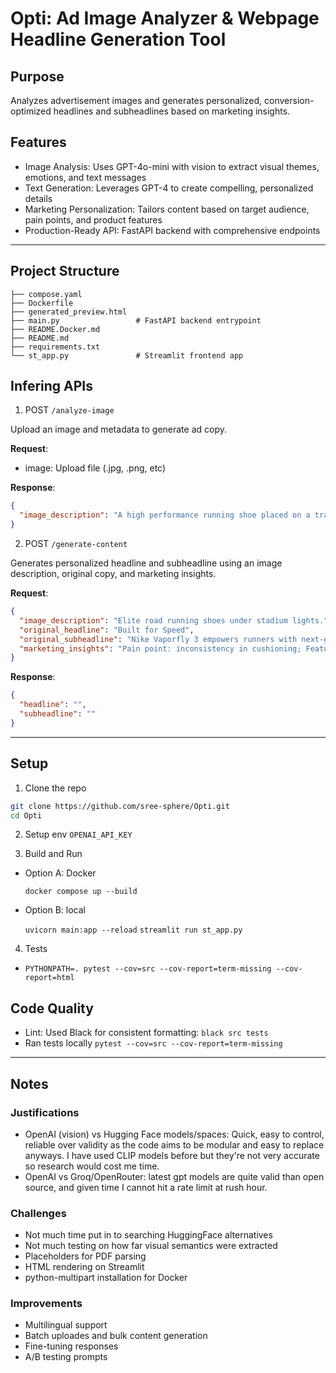 # Opti: Ad Image Analyzer & Webpage Headline Generation Tool
## Purpose
Analyzes advertisement images and generates personalized, conversion-optimized headlines and subheadlines based on marketing insights.

## Features
- Image Analysis: Uses GPT-4o-mini with vision to extract visual themes, emotions, and text messages
- Text Generation: Leverages GPT-4 to create compelling, personalized details
- Marketing Personalization: Tailors content based on target audience, pain points, and product features
- Production-Ready API: FastAPI backend with comprehensive endpoints

---
## Project Structure
```
├── compose.yaml
├── Dockerfile
├── generated_preview.html
├── main.py                 # FastAPI backend entrypoint
├── README.Docker.md
├── README.md
├── requirements.txt
└── st_app.py               # Streamlit frontend app
```

## Infering APIs

1. POST `/analyze-image`

Upload an image and metadata to generate ad copy.

**Request**:
- image: Upload file (.jpg, .png, etc)

**Response**:
```json
{
  "image_description": "A high performance running shoe placed on a track, bathed in dramatic lighting suggesting speed and innovation."
}
```

2. POST `/generate-content`

Generates personalized headline and subheadline using an image description, original copy, and marketing insights.

**Request**:
```json
{
  "image_description": "Elite road running shoes under stadium lights.",
  "original_headline": "Built for Speed",
  "original_subheadline": "Nike Vaporfly 3 empowers runners with next-gen energy return.",
  "marketing_insights": "Pain point: inconsistency in cushioning; Feature: cushioned foam; Audience: elite marathoners"
}
```

**Response**:
```json
{
  "headline": "",
  "subheadline": ""
}
```

---
## Setup

1. Clone the repo
```bash
git clone https://github.com/sree-sphere/Opti.git
cd Opti
```

2. Setup env `OPENAI_API_KEY`

3. Build and Run
- Option A: Docker

    `docker compose up --build`
- Option B: local

    `uvicorn main:app --reload`
    `streamlit run st_app.py`

4. Tests
- `PYTHONPATH=. pytest --cov=src --cov-report=term-missing --cov-report=html`

## Code Quality

- Lint: Used Black for consistent formatting: `black src tests`
- Ran tests locally `pytest --cov=src --cov-report=term-missing`
---

## Notes

### Justifications
- OpenAI (vision) vs Hugging Face models/spaces: Quick, easy to control, reliable over validity as the code aims to be modular and easy to replace anyways. I have used CLIP models before but they're not very accurate so research would cost me time.
- OpenAI vs Groq/OpenRouter: latest gpt models are quite valid than open source, and given time I cannot hit a rate limit at rush hour.

### Challenges
- Not much time put in to searching HuggingFace alternatives
- Not much testing on how far visual semantics were extracted
- Placeholders for PDF parsing
- HTML rendering on Streamlit
- python-multipart installation for Docker

### Improvements
- Multilingual support
- Batch uploades and bulk content generation
- Fine-tuning responses
- A/B testing prompts